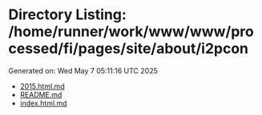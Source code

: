 # Directory Listing: /home/runner/work/www/www/processed/fi/pages/site/about/i2pcon
Generated on: Wed May  7 05:11:16 UTC 2025

- [2015.html.md](2015.html.md)
- [README.md](README.md)
- [index.html.md](index.html.md)
